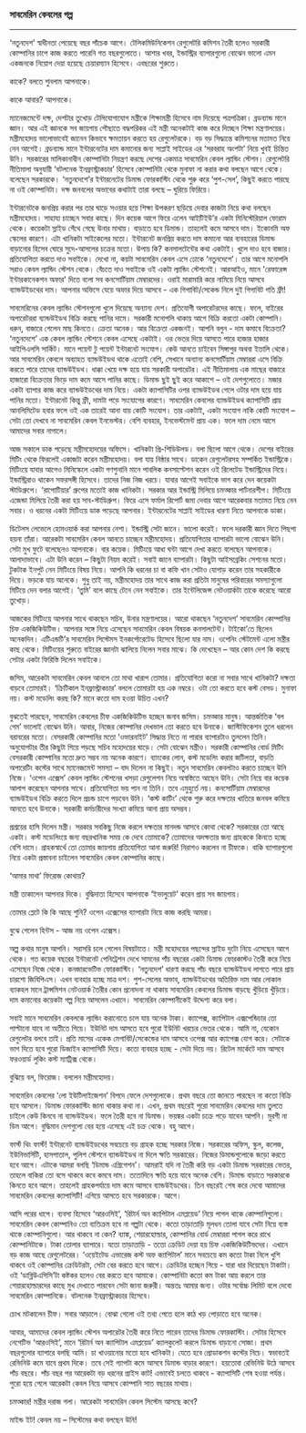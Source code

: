 ### সাবমেরিন কেবলের গল্প

---

‘নতুনদেশ’ স্বাধীনতা পেয়েছে বছর পাঁচেক আগে। টেলিকমিউনিকেশন রেগুলেটরি কমিশন তৈরী হলেও সরকারী কোম্পানির চাপে কাজ করতে পারেনি গত বছরগুলোতে। আশার খবর, ইন্ডাস্ট্রির ব্যাপারগুলো বোঝেন ভালো এমন একজনকে নিয়োগ দেয়া হয়েছে চেয়ারম্যান হিসেবে। এবছরের শুরুতে।

 কাকে? বলতে শুনলাম আপনাকে।

 কাকে আবার? আপনাকে।

ম্যানেজমেন্টে দক্ষ, দেশটার তুখোড় টেলিযোগাযোগ মন্ত্রীকে শিক্ষামন্ত্রী হিসেবে নাম দিয়েছে পত্রপত্রিকা। ব্রডব্যান্ড মানে জ্ঞান। আর এই জ্ঞানকে সব জায়গায় পৌছাতে বদ্ধপরিকর এই মন্ত্রী অনেকটাই কাজ করে দিচ্ছেন শিক্ষা মন্ত্রণালয়ের। মন্ত্রীমহোদয় ভালোভাবেই জানেন কিভাবে ক্ষমতায়ন করতে হয় রেগুলেটরকে। বড় বড় সিদ্ধান্তে কমিশনের মতামত নিয়ে নেন আগেই। ব্রডব্যান্ড মানে ইন্টারনেটের দাম কমানোর জন্য সাপ্লাই সাইডের এর ‘সরবরাহ অংশটা’ নিয়ে খুবই চিন্তিত উনি। সরকারের মালিকানাধীন কোম্পানিটা নিয়ন্ত্রণ করছে দেশের একমাত্র সাবমেরিন কেবল ল্যান্ডিং স্টেশন। রেগুলেটরি নীতিমালা অনুযায়ী ‘বটলনেক ইনফ্রাস্ট্রাকচার’ হিসেবে কোম্পানিটা থেকে মুনাফা না করার কথা বলছেন আগে থেকে। বলেছেন সরকারকে। ‘নতুনদেশে’র ইন্টারনেটের ডিমান্ড ফোরকাস্টিং থেকে শুরু করে ‘পুশ-সেল’, কিছুই করতে পারছে না ওই কোম্পানিটা। দক্ষ জনবলের অভাবের কথাটাই তারা বলছে – ঘুরিয়ে ফিরিয়ে।

ইন্টারনেটকে জনপ্রিয় করার পর তার ঘাড়ে সওয়ার হয়ে শিক্ষা উপকরণ ছড়িয়ে দেবার কাজটা নিয়ে কথা বলছেন মন্ত্রীমহোদয়। সাহায্য চাচ্ছেন সবার কাছে। দিন কয়েক আগে ফিরে এলেন আইটিইউ’র একটা মিনিস্টেরিয়াল ফোরাম থেকে। কয়েকটা স্লাইড গেঁথে গেছে উনার মাথায়। বাড়াতে হবে ডিমান্ড। তাহলেই কমে আসবে দাম। ইকোনমি অফ স্কেলের কারণে। এটা খানিকটা সাইকেলের মতো। ইন্টারনেট জনপ্রিয় করতে দাম কমানো আর ব্যবহারের ডিমান্ড বাড়ানোর হিসেব ঘোরে সুদে-আসলের চক্রের মতো। উপায় কি? কনসালটেন্টের কথা একটাই। খুলে দাও হবে বাজার। প্রতিযোগিতা করতে দাও সবাইকে। দেখো না, কয়টা সাবমেরিন কেবল এসে ঢোকে ‘নতুনদেশে’। তার আগে মনোপলি সরাও কেবল ল্যান্ডিং স্টেশন থেকে। বেঁচতে দাও সবাইকে ওই একটা ল্যান্ডিং স্টেশনেই। আরআইও, মানে 'রেফারেন্স ইন্টারকানেকশন অফার' দিতে বলো সব কনসোর্টিয়াম মেম্বারদের। ওরাই মারামারি করে নামিয়ে নিয়ে আসবে ব্যান্ডউইডথের দাম। আপনার অফিসে যেয়ে অফার দিয়ে আসবে - এক গিগাবিট/সেকেন্ড নিলে দুই গিগাবিট গতি ফ্রী!

 সাবমেরিনের কেবল ল্যান্ডিং স্টেশনগুলো খুলে দিয়েছে অন্যান্য দেশ। প্রতিযোগী অপারেটরদের কাছে। ফলে, বাইরের অপারেটররা ব্যান্ডউইডথ বিক্রি করছে পানির দামে। সরকারী মনোপলি থাকায় আগে বিক্রি করতো একটা কোম্পানি। ধরুন, বাজারে গেলেন মাছ কিনতে। ক্রেতা অনেক। আর বিক্রেতা একজনই। আপনি বলুন - দাম কমাবে বিক্রেতা? ‘নতুনদেশে’ এক কেবল ল্যান্ডিং স্টেশনে কেবল এসেছে একটাই। ওর ভেতর দিয়ে আসতে পারে হাজার হাজার আইপিএলসি সার্কিট। মানে পয়েন্ট টু পয়েন্ট ইন্টারনেট সংযোগ। কেউ আনতে চাইবেন সিঙ্গাপুর অথবা ইতালি থেকে। আর সাবমেরিন কেবলে অব্যাহত ব্যান্ডউইডথ থাকে এতোই বেশি, সেখানে অন্যান্য কনসোর্টিয়াম মেম্বাররা এসে বিক্রি করতে পারে তাদের ব্যান্ডউইডথ। ধাক্কা খেয়ে দক্ষ হয়ে যায় সরকারী অপারেটর। এই নীতিমালায় এক মাছের বাজারে হাজারো বিক্রেতার ভিড়ে দাম কমে আসে পানির কাছে। ডিমান্ড ছুই ছুই করে আকাশে – ওই দেশগুলোতে। মজার একটা ব্যাপার কাজ করে ব্যান্ডউইডথের দাম নিয়ে। একটা ক্যাপাসিটির ওপর ব্যান্ডউইডথ গেলে ওটার দাম হয়ে যায় পানির মতো। ইন্টারনেট কিন্তু ফ্রী, দামটা পড়ে সংযোগের কারণে। সাবমেরিন কেবলের ব্যান্ডউইডথ ক্যাপাসিটি প্রায় আনলিমিটেড হবার ফলে ওই এক তারেই আনা যায় কোটি সংযোগ। তার একটাই, একটা সংযোগ নাকি কোটি সংযোগ – সেটা তো দেখবে না সাবমেরিন কেবল ইনভেস্টর। বেশি ব্যবহার, ইনভেস্টমেন্ট প্রায় এক। ফলে দাম নেমে আসে আমাদের সবার নাগালে।

 আজ সকালে ডাক পড়েছে মন্ত্রীমহোদয়ের অফিসে। খানিকটা প্রি-শিডিউলড। বলা ছিলো আগে থেকে। দেশের বাইরের মিটিং থেকে ফিরলেই একাজটা করেন মন্ত্রীমহোদয়। বলা যায় নিষ্ঠার সাথে। ডাকেন রেগুলেটরসহ সম্পর্কিত ইন্ডাস্ট্রিকে। মিটিংয়ে যাবার আগেও মিনিস্কেলে একটা গণশুনানি মানে পাবলিক কনসাল্টেশন করেন ওই রিলেটেড ইন্ডাস্ট্রিদের নিয়ে। ইন্ডাস্ট্রিরাও থাকেন সফরসঙ্গী হিসেবে। তাদের নিজ নিজ খরচে। যাবার আগেই সবাইকে ভাগ করে দেন কয়েকটা স্টাডিগ্রুপে। ‘রাপোটিয়ার’ গ্রুপের মতোই কাজ খানিকটা। সরকার আর ইন্ডাস্ট্রি মিলিয়ে চমত্কার পার্টনারশীপ। মিটিংয়ে এজেন্ডা মিলিয়ে তৈরী করা হয় সাব-স্টাডিগ্রুপ। ফিরে এসে ফর্মাল রিপোর্ট জমা দেবার আগে আরেকবার মতামত নিয়ে নেন সবার। ও ধরনের একটা মিটিংয়ে ডাক পড়েছে আপনার। ইন্টারনেটের সাপ্লাই সাইডের ধারণা নিতে আপনাকে ডাকা।

ডিটেলস লেভেলে হোমওয়ার্ক করা আপনার নেশা। ইন্ডাস্ট্রি সেটা জানে। ভালো করেই। ফলে দরকারী জ্ঞান দিতে পিছপা হয়না তাঁরা। আরেকটা সাবমেরিন কেবল আনতে চাচ্ছেন মন্ত্রীমহোদয়। প্রতিযোগিতার ব্যাপারটা ভালো বোঝেন উনি। সেটা মুখ ফুটে বলেছেনও আপনাকে। বার কয়েক। মিটিংয়ে আধা ঘন্টা আগে দেখা করতে বলেছেন আপনাকে। আলাদাভাবে। এটা উনি করেন – কিছুটা নিয়ম করেই। সবাই জানে ব্যাপারটা। কিছুটা আইসব্রেকিং সেশনের মতো। টুকটাক ইনপুট নেন মিটিংয়ে বিষয় নিয়ে। আপনি কি ধরনের চা বা কফি খান সেটাও যোগাড় করেন তার সহকারীকে দিয়ে। ভড়কে যায় অনেকে। শুধু তাই নয়, মন্ত্রীমহোদয় তার সাথে কাজ করা প্রতিটা মানুষের পরিবারের সমস্যাগুলো মিটিয়ে দেন বলার আগেই। ‘তুমি’ বলে কাছে টেনে নেন সবাইকে। তার ইন্টেলিজেন্স নেটওয়ার্কটা তাকে করেছে আরো তুখোড়।

আজকের মিটিংয়ে আপনার সাথে থাকছেন সচিব, উনার মন্ত্রণালয়ের। আরো থাকছেন ‘নতুনদেশ’ সাবমেরিন কোম্পানির চিফ একজিকিউটিভ। আপনার সঙ্গে নিয়ে এসেছেন সাবমেরিন কেবল বিষয়ক কনসালটেন্ট। টাইকো’তে ছিলেন অনেকদিন। এটিএন্ডটি’র সাবমেরিন সিস্টেমস ইনকর্পোরেটেড হিসেবে ছিলো যার নাম। ওপেনিং স্টেটমেন্ট এলো মন্ত্রীর কাছ থেকে। মিটিংয়ের শুরুতে বাইরের জ্ঞানটা ঝালিয়ে নিলেন সবার মাঝে। কি দেখেছেন – আর কোন দেশ কি করছে সেটার একটা ফিরিস্তি দিলেন সবাইকে।

 জসিম, আরেকটা সাবমেরিন কেবল আনলে তো মাথা খারাপ তোমার। প্রতিযোগিতা করো না সবার সাথে খানিকটা? দক্ষতা বাড়বে তোমারই। ‘ক্রিটিকাল ইনফ্রাস্ট্রাকচার’ বললে তোমারটা হয় এক নম্বরে। ওটা তো করতে হবে কস্ট বেসড। মুনাফা নয়। কস্ট মডেলিং করছ কি? মানে কতো দাম হওয়া উচিত এখন?

বুঝতেই পারছেন, সাবমেরিন কেবলের চীফ একজিকিউটিভ হচ্ছেন জনাব জসিম। চমত্কার মানুষ। আন্তর্জাতিক ‘বল গেম’ ভালোই বোঝেন উনি। আবার, নিজের কোম্পানির দেখভাল তো করতে হবে উনাকে। জাস্টিফিকেশন তুলে ধরলেন বরাবরের মতো। বেসরকারী কোম্পানির মতো ‘ওভারনাইট’ সিদ্ধান্ত নিতে না পারার ব্যাপারটাও তুললেন তিনি। অনুযোগটার তীর কিছুটা গিয়ে পড়ছে সচিব মহোদয়ের ঘাড়ে। সেটা বোঝেন মন্ত্রীও। সরকারী কোম্পানির বোর্ড মিটিং বেসরকারী কোম্পানির মতো দ্রুত সম্ভব নয় অনেক কারণে। ব্যাংকের লোন, কস্ট মডেলিং করার জটিলতা, বাড়তি অপারেটিং কস্টের সাথে ম্যানেজমেন্ট সমস্যা – বাদ দিলেন না কিছুই। নতুন সাবমেরিন কেবলটাও করতে চাচ্ছেন উনি নিজে। ‘ওপেন এক্সেস’ কেবল ল্যান্ডিং স্টেশনের খসড়া রেগুলেশন নিয়ে অস্বস্তিতে আছেন উনি। সেটা নিয়ে বার কয়েক আলাপ করেছেন আপনার সাথে। প্রতিযোগিতা ভয় পান না তিনি। তবে এমুহুর্তে নয়। কনসোর্টিয়াম মেম্বারদের ব্যান্ডউইডথ বিক্রি করতে দিলে প্রচন্ড চাপে পড়বেন উনি। ‘কস্ট কাটিং’ থেকে শুরু করে দক্ষতার খাতিরে জনবল কমিয়ে আনতে হবে উনাকে। সরকারী কর্মচারীদের সংখ্যা কমিয়ে আনা প্রায় অসম্ভব।

 প্রশ্রয়ের হাসি দিলেন মন্ত্রী। সরকার সবকিছু নিজে করলে দক্ষতার মানদন্ড আসবে কোথা থেকে? সরকারের তো আছে একটা। কস্ট মডেলিংয়ে জন্য বছরখানিক সময় কে দেবে তোমাকে? তোমাদের অদক্ষতার জন্য গ্রাহককে কিনতে হচ্ছে বেশি দামে। গ্রাহকস্বার্থে তো তোমার জায়গায় প্রতিযোগিতা আনা জরুরি! নিরাশও করলেন না চীফকে। বাকি ব্যাপারগুলো নিয়ে একটা প্রস্তাবনা চাইলেন সাবমেরিন কেবল কোম্পানির কাছে।

 ‘আমার মাথা’ ফিরোজ কোথায়?

 মন্ত্রী তাকালেন আপনার দিকে। বুদ্ধিদাতা হিসেবে আপনাকে ‘ইভালুয়েট’ করেন প্রায় সব জায়গায়।

 তোমার প্লেটে কি কি আছে শুনি? ওপেন এক্সেসের ব্যাপারটা নিয়ে কাজ করছি আমরা।

 বুঝে গেলেন হিন্টস - আজ নয় ওপেন এক্সেস।

 অল্প কথার মানুষ আপনি। সরাসরি চলে গেলেন বিষয়টাতে। মন্ত্রী মহোদয়ের পছন্দের স্লাইড দুটো নিয়ে এসেছেন আগে থেকে। গত কয়েক বছরের ইন্টারনেট পেনিট্রেশন দেখে সামনের পাঁচ বছরের একটা ডিমান্ড ফোরকাস্টও তৈরী করে নিয়ে এসেছেন নিজে থেকে। কনজারভেটিভ ফোরকাস্টিং। ‘নতুনদেশ’ ধারণা করছে পাঁচ বছরে ব্যান্ডউইডথ লাগতে পারে প্রায় চারশো জিবিপিএস। এখন ব্যবহার হচ্ছে মাত্র দশ। পুশ-সেলের অভাব, ব্যান্ডউইডথের অতিরিক্ত দাম আর লোকাল ব্যাকহল মানে ট্রান্সমিশন নেটওয়ার্ক তৈরীর কোন প্রনোদনা না থাকায় সাবমেরিন কেবলের ডিমান্ড বাড়ছে খুঁড়িয়ে খুঁড়িয়ে। দাম কমানোর কয়েকটা গল্প নিয়ে আসলেন এখানে। সাবমেরিন কোম্পানীকেই উদ্দেশ্য করে বলা।

 সবাই মানে সাবমেরিন কেবলকে ল্যান্ডিং করানোতে চলে যায় অনেক টাকা। ক্যাপেক্স, ক্যাপিটাল এক্সপেন্ডিচার তো পাল্টানো যাবে না অতীতে গিয়ে। ইউনিট দাম আসতে হবে পুরো ইউনিট খরচের ভেতর থেকে। আমি না, যেকোন রেগুলেটর বলবে তাই। প্রতি মাসের একেক মেগাবিট/সেকেন্ডের দাম আসবে ওপেক্স আর ক্যাপেক্স যোগ করে। সেটাকে ভাগ দিতে হবে পুরো ডিজাইন ক্যাপাসিটি দিয়ে। কতো ব্যবহার হচ্ছে - সেটা দিয়ে নয়। রিটেল মার্কেটে দাম আসবে ফরওয়ার্ড লুকিং কস্ট ম্যাট্রিক্স থেকে।

 বুঝিয়ে বল, ফিরোজ। বললেন মন্ত্রীমহোদয়। 

 সাবমেরিন কেবলের ‘লো ইউটিলাইজেশন’ বিপদে ফেলে দেশগুলোকে। প্রথম বছরে তো জানতে পারছেন না কতো বিক্রি হবে আসলে। ডিমান্ড ফোরকাস্টিং জানা থাকার কথা না। এখন, প্রথম বছরেই পুরো সাবমেরিন কেবলের দাম তুলতে চাইলে কেউ কিনবে না ব্যান্ডউইডথ। ফলে তৈরী হবে না ডিমান্ড। ভয়ঙ্কর একটা চক্রে পড়ে যাবেন আপনি। মুরগী না ডিম আগে। বুদ্ধিমান দেশগুলো বের হয়ে এসেছে এই চক্র থেকে। বহু আগে।

ফার্স্ট থিং ফার্স্ট! ইন্টারনেট ব্যান্ডউইডথের সবচেয়ে বড় গ্রাহক হচ্ছে সরকার নিজে। সরকারের অফিস, স্কুল, কলেজ, ইউনিভার্সিটি, হাসপাতাল, পুলিশ স্টেশনে ব্যান্ডউইডথ না দিলে ক্ষতি সরকারের। নিজের ডিমান্ডগুলোকে জড়ো করতে হবে আগে। এটাকে আমরা বলছি ‘ডিমান্ড এগ্রিগেশন’। আমরাই যদি না তৈরী করি বড় একটা ডিমান্ড সরকারের ভেতর, তাহলে বাকিরা তো বসে থাকবে কবে কমবে দাম। ততোদিনে ক্ষতি হয়ে যাবে অনেক বেশি। ডিমান্ড বাড়াতে সরকারকে কিনতে হবে আগে। তাহলেই গ্রাহকপর্যায়ে দাম কমে আসবে ব্যান্ডউইডথের। তিন বছরেই শেষ করে দেবো আমাদের সাবমেরিন কেবলের ক্যাপাসিটি! এগিয়ে আসতে হবে সরকারকে। আগে।

 আসি পরের ধাপে। ব্যবসা হিসেবে ‘আরওসিই’, ‘রিটার্ন অন ক্যাপিটাল এমপ্লয়েড’ নিয়ে পাগল থাকে কোম্পানিগুলো। সাবমেরিন কেবল কোম্পানিও তো ব্যতিক্রম হবে না গল্পটা থেকে। কতো তাড়াতাড়ি মূলধন তোলা যাবে সেটা নিয়ে ব্যস্ত থাকে কোম্পানিগুলো। আর থাকবে না কেন? ব্যাঙ্ক, শেয়ারহোল্ডার, কোম্পানির বোর্ড মেম্বাররা পাগল করে রাখে কোম্পানিটাকে। টাকা তোলার ব্যাপারে। যতো তাড়াতাড়ি - ততো ক্রেডিট দেয়া হয় চিফ একজিকিউটিভদের। এখানে বড় কাজ আছে রেগুলেটরের। ‘ওয়েইটেড এভারেজ কস্ট অফ ক্যাপিটাল’ মানে সবচেয়ে কম কতো টাকা নিলে খুশি থাকবে ওই কোম্পানির ক্রেডিটরটা, সেটা বের করতে হবে আগে। ক্রেডিটর হচ্ছেন গিয়ে - যারা ধার দিয়েছেন টাকাটা। ওই ‘ডাব্লিউএসিসি’টা কষ্টকর হলেও বের করতে হবে আমাকে। কোম্পানিটা কতো কম টাকা আয় করলে তার শেয়ারহোল্ডারদের কাছে মুখ দেখাতে পারবেন সেটা জানা জরুরী। অন্ততঃ আমার জন্য। ওটার সর্বোচ্চ লিমিট বলে দেবো সাবমেরিন কোম্পানিকে। বটলনেক ইনফ্রাস্ট্রাকচার হিসেবে।

 চোখ মটকালেন চীফ। সবার আড়ালে। বোঝা গেলো ওই তথ্য পেতে হলে কাঠ খড় পোড়াতে হবে অনেক।

আবার, আমাদের কেবল ল্যান্ডিং স্টেশন অপারেটর তৈরী করে নিতে পারেন তাদের ডিমান্ড ফোরকাস্টিং। সেটার হিসেবে নেগেটিভ ‘আরওসিই’, মানে ‘রিটার্ন অন ক্যাপিটাল এমপ্লয়েড’ ক্যালকুলেট করলে ডিমান্ড বাড়ানো সোজা। প্রথম বছরগুলোর ব্যাপারে বলছি আমি। চা খাওয়ানোর মতো হবে খানিকটা। যেতে হবে প্রোডাকশন কস্টের নিচে। স্বভাবতই রেভিনিউ কমে যাবে প্রথম দিকে। তবে সেই গ্যাপটা কমে আসবে ডিমান্ড বাড়ার কারণে। হয়তোবা রেভিনিউ উঠে আসবে পাঁচ বছরে। পাঁচ বছর পর আরেকটা বড় ধরনের প্রাইস কাট! এভাবেই চলতে থাকবে - ক্যাপাসিটি শেষ হওয়া পর্যন্ত। পুরো হয়ে গেলে আরেকটা কেবল নিয়ে আসবে কোম্পানি সাত বছরের মাথায়।

 চমত্কার! মন্ত্রীর দরাজ গলা। আরেকটা সাবমেরিন কেবল সিস্টেম আসছে কবে?

 মাইন্ড ইট! কেবল নয় – সিস্টেমের কথা বলছেন উনি!

